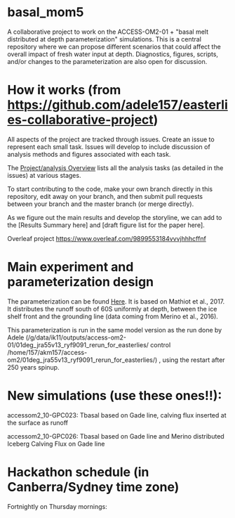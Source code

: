 # basal_mom5

A collaborative project to work on the ACCESS-OM2-01 + "basal melt distributed at depth parameterization" simulations. This is a central repository where we can propose different scenarios that could affect the overall impact of fresh water input at depth. Diagnostics, figures, scripts, and/or changes to the parameterization are also open for discussion.

# How it works (from https://github.com/adele157/easterlies-collaborative-project)

All aspects of the project are tracked through issues. Create an issue to represent each small task. Issues will develop to include discussion of analysis methods and figures associated with each task.

The [Project/analysis Overview](https://github.com/pedrocol/basal_mom5-collaborative-project/projects/1) lists all the analysis tasks (as detailed in the issues) at various stages.

To start contributing to the code, make your own branch directly in this repository, edit away on your branch, and then submit pull requests between your branch and the master branch (or merge directly).

As we figure out the main results and develop the storyline, we can add to the [Results Summary here] and [draft figure list for the paper here].

Overleaf project https://www.overleaf.com/9899553184vvvjhhhcffnf

# Main experiment and parameterization design

The parameterization can be found [Here](https://github.com/pedrocol/basal_routines/tree/master/MOM_routines). It is based on Mathiot et al., 2017. It distributes the runoff south of 60S uniformly at depth, between the ice shelf front and the grounding line (data coming from Merino et al., 2016).

This parameterization is run in the same model version as the run done by Adele (/g/data/ik11/outputs/access-om2-01/01deg_jra55v13_ryf9091_rerun_for_easterlies/ control /home/157/akm157/access-om2/01deg_jra55v13_ryf9091_rerun_for_easterlies/) , using the restart after 250 years spinup.

# New simulations (use these ones!!):

accessom2_10-GPC023: Tbasal based on Gade line, calving flux inserted at the surface as runoff

accessom2_10-GPC026: Tbasal based on Gade line and Merino distributed Iceberg Calving Flux on Gade line

# Hackathon schedule (in Canberra/Sydney time zone)

Fortnightly on Thursday mornings:


